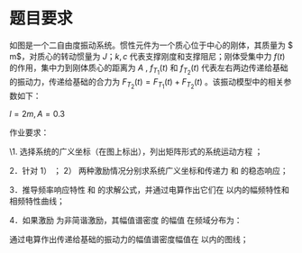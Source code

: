 # 题目要求

如图是一个二自由度振动系统。惯性元件为一个质心位于中心的刚体，其质量为 $ m$，对质心的转动惯量为 $J$；$k,c$ 代表支撑刚度和支撑阻尼；刚体受集中力 $f(t)$ 的作用，集中力到刚体质心的距离为 $A$ , $f_{T_1}(t)$ 和 $f_{T_2}(t)$ 代表左右两边传递给基础的振动力，传递给基础的合力为 $F_{T_2}(t)=F_{T_1}(t)+F_{T_2}(t)$ 。该振动模型中的相关参数如下：

  $l=2m, A=0.3$

 

作业要求：

\1.  选择系统的广义坐标（在图上标出），列出矩阵形式的系统运动方程  ；

2．针对 1）  ； 2）  两种激励情况分别求系统广义坐标和传递力  和  的稳态响应；

3．推导频率响应特性  和  的求解公式，并通过电算作出它们在  以内的幅频特性和相频特性曲线；

4．如果激励  为非简谐激励，其幅值谱密度  的幅值  在频域分布为：

 

通过电算作出传递给基础的振动力的幅值谱密度幅值在  以内的图线；